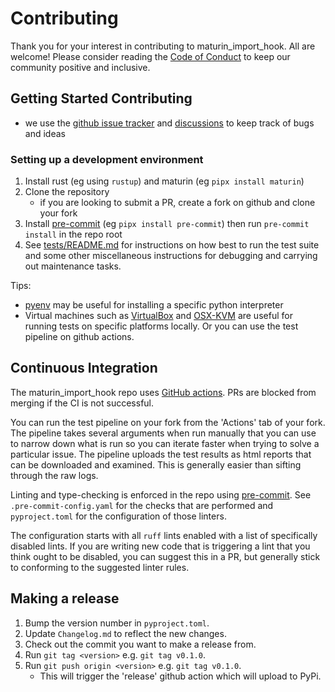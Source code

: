 # Contributing

Thank you for your interest in contributing to maturin_import_hook. All are welcome! Please consider reading
the [Code of Conduct](https://github.com/PyO3/maturin-import-hook/blob/main/Code-of-Conduct.md) to keep our community
positive and inclusive.

## Getting Started Contributing

- we use the [github issue tracker](https://github.com/PyO3/maturin-import-hook/issues) and
  [discussions](https://github.com/PyO3/maturin-import-hook/discussions) to keep track of bugs and ideas

### Setting up a development environment

1. Install rust (eg using `rustup`) and maturin (eg `pipx install maturin`)
2. Clone the repository
    - if you are looking to submit a PR, create a fork on github and clone your fork
3. Install [pre-commit](https://pre-commit.com/) (eg `pipx install pre-commit`)
   then run `pre-commit install` in the repo root
4. See [tests/README.md](https://github.com/PyO3/maturin-import-hook/blob/main/tests/README.md) for instructions
   on how best to run the test suite and some other miscellaneous instructions for debugging and
   carrying out maintenance tasks.

Tips:

- [pyenv](https://github.com/pyenv/pyenv) may be useful for installing a specific python interpreter
- Virtual machines such as [VirtualBox](https://www.virtualbox.org/) and [OSX-KVM](https://github.com/kholia/OSX-KVM)
  are useful for running tests on specific platforms locally. Or you can use the test pipeline on github actions.

## Continuous Integration

The maturin_import_hook repo uses [GitHub actions](https://github.com/PyO3/maturin-import-hook/actions).
PRs are blocked from merging if the CI is not successful.

You can run the test pipeline on your fork from the 'Actions' tab of your fork. The pipeline takes several arguments
when run manually that you can use to narrow down what is run so you can iterate faster when trying to solve a
particular issue. The pipeline uploads the test results as html reports that can be downloaded and examined.
This is generally easier than sifting through the raw logs.

Linting and type-checking is enforced in the repo using [pre-commit](https://pre-commit.com/).
See `.pre-commit-config.yaml` for the checks that are performed and `pyproject.toml` for the configuration
of those linters.

The configuration starts with all `ruff` lints enabled with a list of specifically disabled lints.
If you are writing new code that is triggering a lint that you think ought to be disabled, you can suggest this in
a PR, but generally stick to conforming to the suggested linter rules.

## Making a release

1. Bump the version number in `pyproject.toml`.
2. Update `Changelog.md` to reflect the new changes.
3. Check out the commit you want to make a release from.
4. Run `git tag <version>` e.g. `git tag v0.1.0`.
5. Run `git push origin <version>` e.g. `git tag v0.1.0`.
    - This will trigger the 'release' github action which will upload to PyPi.
